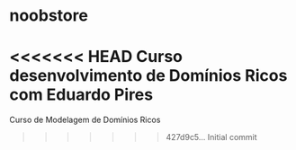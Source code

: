 # noobstore
<<<<<<< HEAD
Curso desenvolvimento de Domínios Ricos com Eduardo Pires
=======
Curso de Modelagem de Domínios Ricos
>>>>>>> 427d9c5... Initial commit
